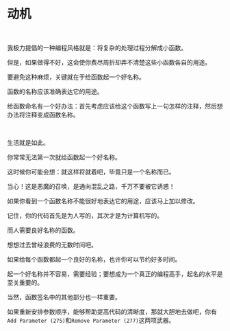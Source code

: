 # 动机

<br>

我极力提倡的一种编程风格就是：将复杂的处理过程分解成小函数。

但是，如果做得不好，这会使你费尽周折却弄不清楚这些小函数各自的用途。

要避免这种麻烦，关键就在于给函数起一个好名称。

函数的名称应该准确表达它的用途。

给函数命名有一个好办法：首先考虑应该给这个函数写上一句怎样的注释，然后想办法将注释变成函数名称。

<br>

生活就是如此。

你常常无法第一次就给函数起一个好名称。

这时候你可能会想：就这样将就着吧，毕竟只是一个名称而已。

当心！这是恶魔的召唤，是通向混乱之路，千万不要被它诱惑！

如果你看到一个函数名称不能很好地表达它的用途，应该马上加以修改。

记住，你的代码首先是为人写的，其次才是为计算机写的。

而人需要良好名称的函数。

想想过去曾经浪费的无数时间吧。

如果给每个函数都起一个良好的名称，也许你可以节约好多时间。

起一个好名称并不容易，需要经验；要想成为一个真正的编程高手，起名的水平是至关重要的。

当然，函数签名中的其他部分也一样重要。

如果重新安排参数顺序，能够帮助提高代码的清晰度，那就大胆地去做吧，你有`Add Parameter (275)`和`Remove Parameter (277)`这两项武器。

<br>

